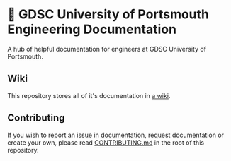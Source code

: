 # 📖 GDSC University of Portsmouth Engineering Documentation
A hub of helpful documentation for engineers at GDSC University of Portsmouth.

## Wiki

This repository stores all of it's documentation in [a wiki](https://github.com/gdscports/admin-2021-docs-DOCS/wiki).

## Contributing

If you wish to report an issue in documentation, request documentation or create your own, please read [CONTRIBUTING.md](./CONTRIBUTING.md) in the root of this repository.

